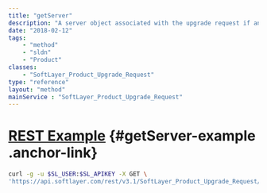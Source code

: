 ```yaml
---
title: "getServer"
description: "A server object associated with the upgrade request if any."
date: "2018-02-12"
tags:
    - "method"
    - "sldn"
    - "Product"
classes:
    - "SoftLayer_Product_Upgrade_Request"
type: "reference"
layout: "method"
mainService : "SoftLayer_Product_Upgrade_Request"
---
```


# [REST Example](#getServer-example) <a href="/article/rest/"><i class="fas fa-question"></i></a> {#getServer-example .anchor-link} 
```bash
curl -g -u $SL_USER:$SL_APIKEY -X GET \
'https://api.softlayer.com/rest/v3.1/SoftLayer_Product_Upgrade_Request/{SoftLayer_Product_Upgrade_RequestID}/getServer'
```
